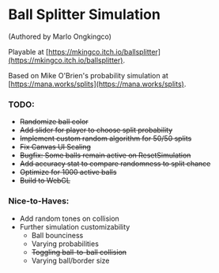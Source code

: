 # Ball Splitter Simulation

(Authored by Marlo Ongkingco)

Playable at [https://mkingco.itch.io/ballsplitter](https://mkingco.itch.io/ballsplitter).

Based on Mike O'Brien's probability simulation at [https://mana.works/splits](https://mana.works/splits).

### TODO:
- ~~Randomize ball color~~
- ~~Add slider for player to choose split probability~~
- ~~Implement custom random algorithm for 50/50 splits~~
- ~~Fix Canvas UI Scaling~~
- ~~Bugfix: Some balls remain active on ResetSimulation~~
- ~~Add accuracy stat to compare randomness to split chance~~
- ~~Optimize for 1000 active balls~~
- ~~Build to WebGL~~

### Nice-to-Haves:
- Add random tones on collision
- Further simulation customizability
    - Ball bounciness
    - Varying probabilities
    - ~~Toggling ball-to-ball collision~~
    - Varying ball/border size